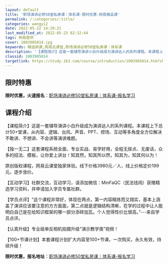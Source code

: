 ```yaml
---
layout: default
title: '职场演讲必修50堂私房课｜体系课-限时优惠-网易精品课'
permalink: /:categories/:title/
categories: wangyi2
date: 2022-05-22 14:29:21
last_modified_at: 2022-05-23 02:32:44
tags: 网易提供
cover: 1003985014.jpg
keywords: 精选网课,网易云课堂,职场演讲必修50堂私房课｜体系课
description: '【课程简介】这是一套辅导演讲小白升级成为演讲达人的系列课程。本课程上下总计50+堂课，从内容、逻辑、台风、声音、PPT、'
classid: 1003985014
targetlink: https://study.163.com/course/introduction/1003985014.htm?share=1&shareId=1025206652&utm_campaign=share&utm_medium=iphoneShare&utm_source=&utm_u=1025206652
---
```


## 限时特惠

**限时优惠，火速报名**：[职场演讲必修50堂私房课｜体系课-报名学习](https://study.163.com/course/introduction/1003985014.htm?share=1&shareId=1025206652&utm_campaign=share&utm_medium=iphoneShare&utm_source=&utm_u=1025206652)

## 课程介绍

【课程简介】这是一套辅导演讲小白升级成为演讲达人的系列课程。本课程上下总计50+堂课，从内容、逻辑、台风、声音、PPT、控场、互动等多角度全方位解决不敢讲、不想讲、不会讲等演讲难题。



【独一无二】这套课程系统全面、专业实战、易学好用，全程无尿点、无废话，众多的招法、模板，让你爱上讲台！知其然，知其所以然，知其为，知其何以为！

原创版权课程，网易云课堂独家体验。线下价格3980元／人，线上价格定价199元，逐步涨价。



【互动学习】社群交流，互动学习，请添加微信：MinFaQC（民法钱闯）获赠精选学习资料，并申请加入学员专属社群。



【学员点评】“这个课程非常好，体现在两点，第一内容精炼而又翔实，基本上涵盖了演讲应该要注意的方方面面，第二点就是逻辑结构清晰，在学的过程中让人能明白自己是在给知识框架的哪一部分添砖加瓦。个人觉得性价比很高。”---来自学员点评。



【认真升级】专业级单反相机拍摄升级“演示教学类”视频！



【100+节课计划】本套课程计划扩大内容至100+节课，一次购买，永久有效，持续升级！

**限时优惠，报名地址**：[职场演讲必修50堂私房课｜体系课-报名学习](https://study.163.com/course/introduction/1003985014.htm?share=1&shareId=1025206652&utm_campaign=share&utm_medium=iphoneShare&utm_source=&utm_u=1025206652)

